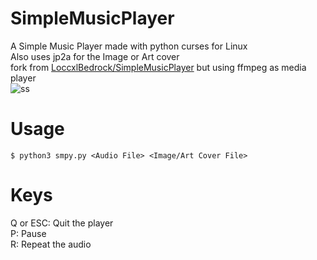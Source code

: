 # SimpleMusicPlayer
A Simple Music Player made with python curses for Linux<br />Also uses jp2a for the Image or Art cover<br />
fork from [LoccxlBedrock/SimpleMusicPlayer](https://github.com/LoccxlBedrock/SimpleMusicPlayer) but using ffmpeg as media player  
![ss](screenshots/ss1.png)

# Usage
```
$ python3 smpy.py <Audio File> <Image/Art Cover File>
```

# Keys
Q or ESC: Quit the player <br />
P: Pause <br />
R: Repeat the audio<br />
